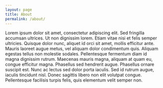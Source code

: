 ```yaml
---
layout: page
title: About
permalink: /about/
---
```

Lorem ipsum dolor sit amet, consectetur adipiscing elit. Sed fringilla accumsan ultrices. Ut non dignissim lorem. Etiam vitae nisi et felis semper ultricies. Quisque dolor nunc, aliquet id orci sit amet, mollis efficitur ante. Mauris laoreet augue metus, vel aliquam dolor condimentum quis. Aliquam egestas tellus non molestie sodales. Pellentesque fermentum diam id magna dignissim rutrum. Maecenas mauris magna, aliquam at quam eu, congue efficitur magna. Phasellus sed hendrerit augue. Phasellus ornare suscipit est. Nunc ac lectus sed dolor porta iaculis. Sed id rutrum augue, iaculis tincidunt nisl. Donec sagittis libero non elit volutpat congue. Pellentesque facilisis turpis felis, quis elementum velit semper non.
